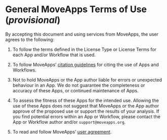 # General MoveApps Terms of Use (***provisional***)

By accepting this document and using services from MoveApps, the user agrees to the following:

1.	To follow the terms defined in the License Type or License Terms for each App and/or Workflow that is used.

2.	To follow MoveApps’ [citation guidelines](citation_guide.md) for citing the use of Apps and Workflows. 

3.	Not to hold MoveApps or the App author liable for errors or unexpected behaviour in an App. We do not guarantee the completeness or accuracy of these Apps, or continued maintenance of Apps. 

4.	To assess the fitness of these Apps for the intended use. Allowing the use of these Apps does not suggest that MoveApps or the App author approve of the proposed use or support the results of your analysis. If you find potential errors within an App or Workflow, please contact the App or Workflow author and/or `support@moveapps.org`.

5.	To read and follow MoveApps’ [user agreement](data_policy.md).
